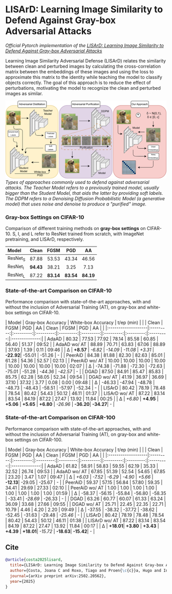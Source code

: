 # LISArD: Learning Image Similarity to Defend Against Gray-box Adversarial Attacks

*Official Pytorch implementation of the [LISArD: Learning Image Similarity to Defend Against Gray-box Adversarial Attacks](https://www.arxiv.org/abs/2502.20562)*

Learning Image Similarity Adversa*r*ial Defense (LISArD) relates the similarity between clean and perturbed images by calculating the cross-correlation matrix between the embeddings of these images and using the loss to approximate this matrix to the identity while teaching the model to classify objects correctly. The goal of this approach is to reduce the effect of perturbations, motivating the model to recognize the clean and perturbed images as similar.

![main_image](images/main_image.png)
*Types of approaches commonly used to defend against adversarial attacks. The Teacher Model refers to a previously trained model, usually bigger than the Student Model, that aids the latter by providing soft labels. The DDPM refers to a Denoising Diffusion Probabilistic Model (a generative model) that uses noise and denoise to produce a "purified" image.*

### Gray-box Settings on CIFAR-10

Comparison of different training methods on **gray-box settings** on CIFAR-10. S, I, and L refer to ResNet trained from scratch, with ImageNet pretraining, and LISArD, respectively.

| Model              | Clean     | FGSM      | PGD       | AA        |
|:-------------------|:---------:|:---------:|:---------:|:---------:|
| ResNet<sub>S</sub> | 87.88     | 53.53     | 43.34     | 46.56     |
| ResNet<sub>I</sub> | **94.43** | 38.21     | 3.25      | 7.13      |
| ResNet<sub>L</sub> | 87.22     | **83.14** | **83.54** | **84.19** |

### State-of-the-art Comparison on CIFAR-10

Performance comparison with state-of-the-art approaches, with and without the inclusion of Adversarial Training (AT), on gray-box and white-box settings on CIFAR-10.

| Model              | Gray-box Accuracy                             | White-box Accuracy                            | t/ep (min)     | 
|                    | Clean     | FGSM      | PGD       | AA        | Clean     | FGSM      | PGD       | AA        |                |
|:-------------------|:---------:|:---------:|:---------:|:---------:|:---------:|:---------:|:---------:|:---------:|:--------------:|
| AdaAD              | 80.32     | 77.53     | 77.92     | 78.14     | 85.58     | 60.85     | 56.40     | 51.37     | 09:52          |
| AdaAD wo/ AT       | 88.89     | 70.71     | 63.83     | 67.06     | 88.89     | 37.93     | 1.39      | 0.11      | 09:46          |
| Δ                  | **+8.57** | *-6.82*   | *-14.09*  | *-11.08*  | *+3.31*   | **-22.92**| -55.01    | -51.26    | -              |
| PeerAiD            | 84.38     | 81.88     | 82.30     | 82.63     | 85.01     | 61.28     | 54.36     | 52.57     | 02:13          |
| PeerAiD wo/ AT     | 10.00     | 10.00     | 10.00     | 10.00     | 10.00     | 10.00     | 10.00     | 10.00     | 02:07          |
| Δ                  | -74.38    | -71.88    | -72.30    | -72.63    | -75.01    | -51.28    | *-44.36*  | *-42.57*  | -              |
| DGAD               | 87.50     | 84.91     | 85.47     | 85.83     | 85.75     | 62.28     | 58.05     | 52.34     | 09:54          |
| DGAD wo/ AT        | 41.19     | 36.97     | 36.69     | 37.10     | 37.32     | 3.77      | 0.08      | 0.00      | 09:48          |
| Δ                  | -46.33    | -47.94    | -48.78    | -48.73    | -48.43    | -58.51    | -57.97    | -52.34    | -              |
| LISArD             | 80.42     | 78.19     | 78.48     | 78.54     | 80.42     | 54.43     | 50.12     | 46.11     | 01:37          |
| LISArD wo/ AT      | 87.22     | 83.14     | 83.54     | 84.19     | 87.22     | 27.47     | 13.92     | 11.84     | 00:25          |
| Δ                  | *+6.80*   | **+4.95** | **+5.06** | **+5.65** | **+6.80** | *-26.96*  | **-36.20**| **-34.27**| -              |

### State-of-the-art Comparison on CIFAR-100

Performance comparison with state-of-the-art approaches, with and without the inclusion of Adversarial Training (AT), on gray-box and white-box settings on CIFAR-100.

| Model              | Gray-box Accuracy                             | White-box Accuracy                            | t/ep (min)     | 
|                    | Clean     | FGSM      | PGD       | AA        | Clean     | FGSM      | PGD       | AA        |                |
|:-------------------|:---------:|:---------:|:---------:|:---------:|:---------:|:---------:|:---------:|:---------:|:--------------:|
| AdaAD              | 61.82     | 58.91     | 58.83     | 59.55     | 62.19     | 35.33     | 32.52     | 26.74     | 09:53          |
| AdaAD wo/ AT       | 67.85     | 51.39     | 52.54     | 54.65     | 67.85     | 23.20     | 3.47      | 1.07      | 09:47          |
| Δ                  | *+6.03*   | *-7.52*   | *-6.29*   | *-4.90*   | *+5.66*   | **-12.13**| -29.05    | -25.67    | -              |
| PeerAiD            | 59.37     | 57.15     | 56.84     | 57.80     | 59.35     | 34.41     | 29.69     | 27.33     | 02:10          |
| PeerAiD wo/ AT     | 1.00      | 1.00      | 1.00      | 1.00      | 1.00      | 1.00      | 1.00      | 1.00      | 01:59          |
| Δ                  | -58.37    | -56.15    | -55.84    | -56.80    | -58.35    | -33.41    | *-28.69*  | -26.33    | -              |
| DGAD               | 63.26     | 60.77     | 60.07     | 61.33     | 63.24     | 36.09     | 33.68     | 27.66     | 09:55          |
| DGAD wo/ AT        | 25.71     | 22.45     | 22.35     | 22.71     | 10.79     | 4.46      | 4.20      | 2.20      | 09:49          |
| Δ                  | -37.55    | -38.32    | -37.72    | -38.62    | -52.45    | -31.63    | -29.48    | *-25.46*  | -              |
| LISArD             | 80.42     | 78.19     | 78.48     | 78.54     | 80.42     | 54.43     | 50.12     | 46.11     | 01:38          |
| LISArD wo/ AT      | 87.22     | 83.14     | 83.54     | 84.19     | 87.22     | 27.47     | 13.92     | 11.84     | 00:17          |
| Δ                  | **+18.01**| **+3.80** | **+3.43** | **+4.39** | **+18.01**| *-15.72*  | **-18.63**| **-15.42**| -              |


## Cite

```bibtex
@article{costa2025lisard,
  title={LISArD: Learning Image Similarity to Defend Against Gray-box Adversarial Attacks},
  author={Costa, Joana C and Roxo, Tiago and Proen{\c{c}}a, Hugo and In{\'a}cio, Pedro RM},
  journal={arXiv preprint arXiv:2502.20562},
  year={2025}
}
```
